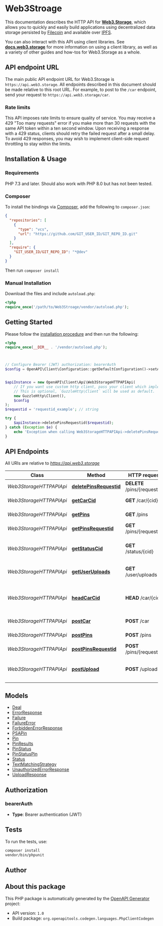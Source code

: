 # Web3Stroage

This documentation describes the HTTP API for [**Web3.Storage**](https://web3.storage), which allows you to quickly and easily build applications using decentralized data storage persisted by [Filecoin](https://filecoin.io) and available over [IPFS](https://ipfs.io).

You can also interact with this API using client libraries. See [**docs.web3.storage**](https://docs.web3.storage) for more information on using a client library, as well as a variety of other guides and how-tos for Web3.Storage as a whole.

## API endpoint URL

The main public API endpoint URL for Web3.Storage is `https://api.web3.storage`. All endpoints described in this document should be made relative to this root URL. For example, to post to the `/car` endpoint, send your request to `https://api.web3.storage/car`.

### Rate limits

This API imposes rate limits to ensure quality of service. You may receive a 429 \"Too many requests\" error if you make more than 30 requests with the same API token within a ten second window. Upon receiving a response with a 429 status, clients should retry the failed request after a small delay. To avoid 429 responses, you may wish to implement client-side request throttling to stay within the limits.



## Installation & Usage

### Requirements

PHP 7.3 and later.
Should also work with PHP 8.0 but has not been tested.

### Composer

To install the bindings via [Composer](https://getcomposer.org/), add the following to `composer.json`:

```json
{
  "repositories": [
    {
      "type": "vcs",
      "url": "https://github.com/GIT_USER_ID/GIT_REPO_ID.git"
    }
  ],
  "require": {
    "GIT_USER_ID/GIT_REPO_ID": "*@dev"
  }
}
```

Then run `composer install`

### Manual Installation

Download the files and include `autoload.php`:

```php
<?php
require_once('/path/to/Web3Stroage/vendor/autoload.php');
```

## Getting Started

Please follow the [installation procedure](#installation--usage) and then run the following:

```php
<?php
require_once(__DIR__ . '/vendor/autoload.php');



// Configure Bearer (JWT) authorization: bearerAuth
$config = OpenAPI\Client\Configuration::getDefaultConfiguration()->setAccessToken('YOUR_ACCESS_TOKEN');


$apiInstance = new OpenAPI\Client\Api\Web3StorageHTTPAPIApi(
    // If you want use custom http client, pass your client which implements `GuzzleHttp\ClientInterface`.
    // This is optional, `GuzzleHttp\Client` will be used as default.
    new GuzzleHttp\Client(),
    $config
);
$requestid = 'requestid_example'; // string

try {
    $apiInstance->deletePinsRequestid($requestid);
} catch (Exception $e) {
    echo 'Exception when calling Web3StorageHTTPAPIApi->deletePinsRequestid: ', $e->getMessage(), PHP_EOL;
}

```

## API Endpoints

All URIs are relative to *https://api.web3.storage*

Class | Method | HTTP request | Description
------------ | ------------- | ------------- | -------------
*Web3StorageHTTPAPIApi* | [**deletePinsRequestid**](docs/Api/Web3StorageHTTPAPIApi.md#deletepinsrequestid) | **DELETE** /pins/{requestid} | Remove pin object
*Web3StorageHTTPAPIApi* | [**getCarCid**](docs/Api/Web3StorageHTTPAPIApi.md#getcarcid) | **GET** /car/{cid} | Retrieve a CAR
*Web3StorageHTTPAPIApi* | [**getPins**](docs/Api/Web3StorageHTTPAPIApi.md#getpins) | **GET** /pins | List pin objects
*Web3StorageHTTPAPIApi* | [**getPinsRequestid**](docs/Api/Web3StorageHTTPAPIApi.md#getpinsrequestid) | **GET** /pins/{requestid} | Get pin object
*Web3StorageHTTPAPIApi* | [**getStatusCid**](docs/Api/Web3StorageHTTPAPIApi.md#getstatuscid) | **GET** /status/{cid} | Retrieve information about an upload
*Web3StorageHTTPAPIApi* | [**getUserUploads**](docs/Api/Web3StorageHTTPAPIApi.md#getuseruploads) | **GET** /user/uploads | List previous uploads
*Web3StorageHTTPAPIApi* | [**headCarCid**](docs/Api/Web3StorageHTTPAPIApi.md#headcarcid) | **HEAD** /car/{cid} | Retrieve HTTP headers regarding a CAR
*Web3StorageHTTPAPIApi* | [**postCar**](docs/Api/Web3StorageHTTPAPIApi.md#postcar) | **POST** /car | Upload a CAR
*Web3StorageHTTPAPIApi* | [**postPins**](docs/Api/Web3StorageHTTPAPIApi.md#postpins) | **POST** /pins | Add pin object
*Web3StorageHTTPAPIApi* | [**postPinsRequestid**](docs/Api/Web3StorageHTTPAPIApi.md#postpinsrequestid) | **POST** /pins/{requestid} | Replace pin object
*Web3StorageHTTPAPIApi* | [**postUpload**](docs/Api/Web3StorageHTTPAPIApi.md#postupload) | **POST** /upload | Upload and store one or more files

## Models

- [Deal](docs/Model/Deal.md)
- [ErrorResponse](docs/Model/ErrorResponse.md)
- [Failure](docs/Model/Failure.md)
- [FailureError](docs/Model/FailureError.md)
- [ForbiddenErrorResponse](docs/Model/ForbiddenErrorResponse.md)
- [PSAPin](docs/Model/PSAPin.md)
- [Pin](docs/Model/Pin.md)
- [PinResults](docs/Model/PinResults.md)
- [PinStatus](docs/Model/PinStatus.md)
- [PinStatusPin](docs/Model/PinStatusPin.md)
- [Status](docs/Model/Status.md)
- [TextMatchingStrategy](docs/Model/TextMatchingStrategy.md)
- [UnauthorizedErrorResponse](docs/Model/UnauthorizedErrorResponse.md)
- [UploadResponse](docs/Model/UploadResponse.md)

## Authorization

### bearerAuth

- **Type**: Bearer authentication (JWT)

## Tests

To run the tests, use:

```bash
composer install
vendor/bin/phpunit
```

## Author



## About this package

This PHP package is automatically generated by the [OpenAPI Generator](https://openapi-generator.tech) project:

- API version: `1.0`
- Build package: `org.openapitools.codegen.languages.PhpClientCodegen`
